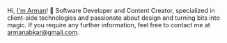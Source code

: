 Hi, [I'm Arman](https://armanabkar.ir/)!  Software Developer and Content Creator, specialized in client-side technologies and passionate about design and turning bits into magic. If you require any further information, feel free to contact me at armanabkar@gmail.com.


